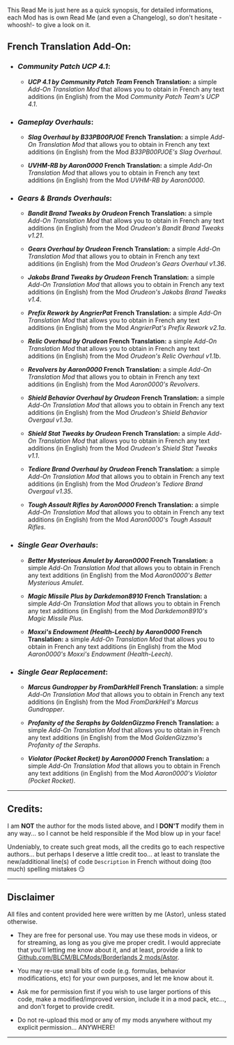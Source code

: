 This Read Me is just here as a quick synopsis, for detailed informations, each Mod has is own Read Me (and even a Changelog), so don't hesitate -whoosh!- to give a look on it.

## French Translation Add-On:

- ### *Community Patch UCP 4.1*:

  - __*UCP 4.1 by Community Patch Team* French Translation:__ a simple *Add-On Translation Mod* that allows you to obtain in French any text additions (in English) from the Mod *Community Patch Team's UCP 4.1*.

- ### *Gameplay Overhauls*:

  - __*Slag Overhaul by B33PB00PJOE* French Translation:__ a simple *Add-On Translation Mod* that allows you to obtain in French any text additions (in English) from the Mod *B33PB00PJOE's Slag Overhaul*.

  - __*UVHM-RB by Aaron0000* French Translation:__ a simple *Add-On Translation Mod* that allows you to obtain in French any text additions (in English) from the Mod *UVHM-RB by Aaron0000*.

- ### *Gears & Brands Overhauls*:

  - __*Bandit Brand Tweaks by Orudeon* French Translation:__ a simple *Add-On Translation Mod* that allows you to obtain in French any text additions (in English) from the Mod *Orudeon's Bandit Brand Tweaks v1.21*.
  
  - __*Gears Overhaul by Orudeon* French Translation:__ a simple *Add-On Translation Mod* that allows you to obtain in French any text additions (in English) from the Mod *Orudeon's Gears Overhaul v1.36*.
 
  - __*Jakobs Brand Tweaks by Orudeon* French Translation:__ a simple *Add-On Translation Mod* that allows you to obtain in French any text additions (in English) from the Mod *Orudeon's Jakobs Brand Tweaks v1.4*.

  - __*Prefix Rework by AngrierPat* French Translation:__ a simple *Add-On Translation Mod* that allows you to obtain in French any text additions (in English) from the Mod *AngrierPat's Prefix Rework v2.1a*.

  - __*Relic Overhaul by Orudeon* French Translation:__ a simple *Add-On Translation Mod* that allows you to obtain in French any text additions (in English) from the Mod *Orudeon's Relic Overhaul v1.1b*.

  - __*Revolvers by Aaron0000* French Translation:__ a simple *Add-On Translation Mod* that allows you to obtain in French any text additions (in English) from the Mod *Aaron0000's Revolvers*.

  - __*Shield Behavior Overhaul by Orudeon* French Translation:__ a simple *Add-On Translation Mod* that allows you to obtain in French any text additions (in English) from the Mod *Orudeon's Shield Behavior Overgaul v1.3a*.

  - __*Shield Stat Tweaks by Orudeon* French Translation:__ a simple *Add-On Translation Mod* that allows you to obtain in French any text additions (in English) from the Mod *Orudeon's Shield Stat Tweaks v1.1*.

  - __*Tediore Brand Overhaul by Orudeon* French Translation:__ a simple *Add-On Translation Mod* that allows you to obtain in French any text additions (in English) from the Mod *Orudeon's Tediore Brand Overgaul v1.35*.

  - __*Tough Assault Rifles by Aaron0000* French Translation:__ a simple *Add-On Translation Mod* that allows you to obtain in French any text additions (in English) from the Mod *Aaron0000's Tough Assault Rifles*.

- ### *Single Gear Overhauls*:
  
  - __*Better Mysterious Amulet by Aaron0000* French Translation:__ a simple *Add-On Translation Mod* that allows you to obtain in French any text additions (in English) from the Mod *Aaron0000's Better Mysterious Amulet*.
  
  - __*Magic Missile Plus by Darkdemon8910* French Translation:__ a simple *Add-On Translation Mod* that allows you to obtain in French any text additions (in English) from the Mod *Darkdemon8910's Magic Missile Plus*.

  - __*Moxxi's Endowment (Health-Leech) by Aaron0000* French Translation:__ a simple *Add-On Translation Mod* that allows you to obtain in French any text additions (in English) from the Mod *Aaron0000's Moxxi's Endowment (Health-Leech)*.

- ### *Single Gear Replacement*:

  - __*Marcus Gundropper by FromDarkHell* French Translation:__ a simple *Add-On Translation Mod* that allows you to obtain in French any text additions (in English) from the Mod *FromDarkHell's Marcus Gundropper*.

  - __*Profanity of the Seraphs by GoldenGizzmo* French Translation:__ a simple *Add-On Translation Mod* that allows you to obtain in French any text additions (in English) from the Mod *GoldenGizzmo's Profanity of the Seraphs*.

  - __*Violator (Pocket Rocket) by Aaron0000* French Translation:__ a simple *Add-On Translation Mod* that allows you to obtain in French any text additions (in English) from the Mod *Aaron0000's Violator (Pocket Rocket)*.

* * * * *

## Credits:

I am __NOT__ the author for the mods listed above, and I __DON'T__ modify them in any way... so I cannot be held responsible if the Mod blow up in your face! 

Undeniably, to create such great mods, all the credits go to each respective authors... but perhaps I deserve a little credit too... at least to translate the new/additional line(s) of code ```Description``` in French without doing (too much) spelling mistakes :smirk: 

* * * * *
 
## Disclaimer

All files and content provided here were written by me (Astor), unless stated otherwise.

- They are free for personal use. You may use these mods in videos, or for streaming, as long as you give me proper credit. I would appreciate that you'll letting me know about it, and at least, provide a link to [Github.com/BLCM/BLCMods/Borderlands 2 mods/Astor](https://github.com/BLCM/BLCMods/tree/master/Borderlands%202%20mods/Astor).

- You may re-use small bits of code (e.g. formulas, behavior modifications, etc) for your own purposes, and let me know about it. 

- Ask me for permission first if you wish to use larger portions of this code, make a modified/improved version, include it in a mod pack, etc..., and don't forget to provide credit.

- Do not re-upload this mod or any of my mods anywhere without my explicit permission... ANYWHERE!

* * * * *